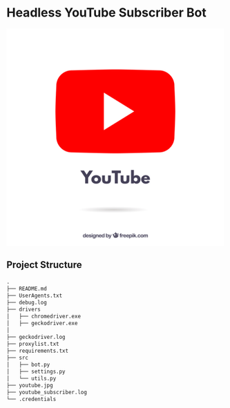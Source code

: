 # Headless YouTube Subscriber Bot

![YouTube](./youtube.jpg)

## Project Structure

```
.
├── README.md
├── UserAgents.txt
├── debug.log
├── drivers
│   ├── chromedriver.exe
│   ├── geckodriver.exe
│
├── geckodriver.log
├── proxylist.txt
├── requirements.txt
├── src
│   ├── bot.py
│   ├── settings.py
│   └── utils.py
├── youtube.jpg
├── youtube_subscriber.log
└── .credentials

```
